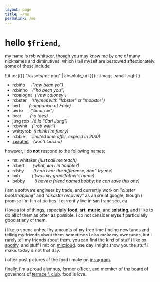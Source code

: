 ```yaml
---
layout: page
title: ~/me
permalink: /me
---
```


# hello `$friend`,

my name is rob whitaker, though you may know me by one of many nicknames and diminutives, which i tell myself are bestowed affectionately. some of these include:

![it me]({{ "/assets/me.png" | absolute_url }}){: .image .small .right }

 - robiño &nbsp;&nbsp;&nbsp;&nbsp;*("raw bean yo")*
 - robinho &nbsp;&nbsp;&nbsp;*("ho bean you")*
 - robalogna &nbsp;*("raw baloney")*
 - robster &nbsp;&nbsp;&nbsp;*(rhymes with "lobster" or "mobster")*
 - bert &nbsp;&nbsp;&nbsp;&nbsp;&nbsp;&nbsp;*(companion of Ernie)*
 - berto     &nbsp;&nbsp;&nbsp;&nbsp;&nbsp;*("bear toe")*
 - bear &nbsp;&nbsp;&nbsp;&nbsp;&nbsp;&nbsp;*(no toes)*
 - jung rob  &nbsp;&nbsp;*(à la "Carl Jung")*
 - robwhit   &nbsp;&nbsp;&nbsp;*("rob whit")*
 - whittyrob &nbsp;*(i think i'm funny)*
 - robbie    &nbsp;&nbsp;&nbsp;&nbsp;*(limited time offer, expired in 2010)*
 - [spaghet](https://www.youtube.com/watch?v=5wLIhRXwFfI) &nbsp;&nbsp;&nbsp;*(don't toucha)*

however, i do **not** respond to the following names:
 - mr. whitaker *(just call me teach)*
 - robert &nbsp;&nbsp;&nbsp;&nbsp;&nbsp;&nbsp;*(what, am i in trouble?)*
 - robby &nbsp;&nbsp;&nbsp;&nbsp;&nbsp;&nbsp;&nbsp;*(i can hear the difference, don't try me)*
 - bob &nbsp;&nbsp;&nbsp;&nbsp;&nbsp;&nbsp;&nbsp;&nbsp;&nbsp;*('twas my grandfather's name)*
 - bobby &nbsp;&nbsp;&nbsp;&nbsp;&nbsp;&nbsp;&nbsp;*(i have a friend named bobby; he can have this one)*

i am a software engineer by trade, and currently work on *"cluster bootstrapping"* and *"disaster recovery"* as an sre at google, though i promise i'm fun at parties. i currently live in san francisco, ca.

i love a lot of things, especially **food**, **art**, **music**, and **existing**, and i like to do all of them as often as possible. i do not consider myself particularly good at any of them.  

i like to spend unhealthy amounts of my free time finding new tunes and telling my friends about them.  sometimes i also make my own tunes, but i rarely tell my friends about them.  you can find the kind of stuff i like on [spotify](https://open.spotify.com/user/rwhitaker2), and stuff i mix on [mixcloud](https://mixcloud.com/rob-whitaker-2).  one day i might show you the stuff i make. today is not that day.

i often post pictures of the food i make on [instagram](https://instagram.com/whittyrob).



finally, i'm a proud alumnus, former officer, and member of the board of governors of [terrace f. club](https://princetonterraceclub.org/).  food is love.


